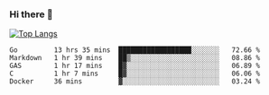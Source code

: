 ### Hi there 👋

<!--
**3Xpl0it3r/3Xpl0it3r** is a ✨ _special_ ✨ repository because its `README.md` (this file) appears on your GitHub profile.

Here are some ideas to get you started:

- 🔭 I’m currently working on ...
- 🌱 I’m currently learning ...
- 👯 I’m looking to collaborate on ...
- 🤔 I’m looking for help with ...
- 💬 Ask me about ...
- 📫 How to reach me: ...
- 😄 Pronouns: ...
- ⚡ Fun fact: ...
-->


[![Top Langs](https://github-readme-stats.vercel.app/api/top-langs/?username=3Xpl0it3r&layout=compact)](https://github.com/3Xpl0it3r/3Xpl0it3r)

<!--START_SECTION:waka-->
```text
Go         13 hrs 35 mins  ██████████████████░░░░░░░   72.66 % 
Markdown   1 hr 39 mins    ██▒░░░░░░░░░░░░░░░░░░░░░░   08.86 % 
GAS        1 hr 17 mins    █▓░░░░░░░░░░░░░░░░░░░░░░░   06.89 % 
C          1 hr 7 mins     █▓░░░░░░░░░░░░░░░░░░░░░░░   06.06 % 
Docker     36 mins         ▓░░░░░░░░░░░░░░░░░░░░░░░░   03.24 % 
```
<!--END_SECTION:waka-->
